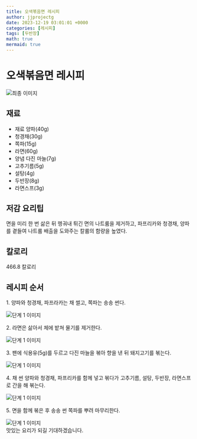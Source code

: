 ```yaml
---
title: 오색볶음면 레시피
author: jjprojectg
date: 2023-12-19 03:01:01 +0000
categories: [레시피]
tags: [두반장]
math: true
mermaid: true
---
```

<meta name="og:type" content="website"/>
<meta charset="UTF-8"/>
<div class="header">
  <h1>오색볶음면 레시피</h1>
</div>

<div class="container my-4">
  <div class="row">
    <div class="col-12 col-md-6">
      <div class="recipe-image">
        <img src="http://www.foodsafetykorea.go.kr/uploadimg/cook/10_00306_2.png" class="step-image" alt="최종 이미지"/>
      </div>
    </div>
    <div class="col-12 col-md-6">
      <div class="ingredients">
        <h2>재료</h2>
        <ul class="card">
          <li> 재료 양파(40g) </li>
          <li>  청경채(30g) </li>
          <li> 쪽파(15g) </li>
          <li>  라면(60g) </li>
          <li> 양념 다진 마늘(7g) </li>
          <li>  고추기름(5g) </li>
          <li>  설탕(4g) </li>
          <li>  두반장(8g) </li>
          <li>  라면스프(3g) </li>
</ul>
      </div>
    </div>
    <div class="col-12 col-md-6">
      <div class="ingredients">
        <h2>저감 요리팁</h2>
        <div class="card"> 
          <p>
            면을 미리 한 번 삶은 뒤 헹궈내 튀긴 면의 나트륨을 제거하고,
파프리카와 청경채, 양파를 곁들여 나트륨 배출을 도와주는 칼륨의 함량을 높였다.
          </p>
        </div>
      </div>
      <div class="ingredients">
        <h2>칼로리</h2>
        <div class="card"> 
          <p>
            466.8 칼로리
          </p>
        </div>
      </div>
    </div>
  </div>

  <h2 class="my-4">레시피 순서</h2>
  <div class="card recipe-card">
    <div class="card-body recipe-step">
      <p class="card-text step-description">1. 양파와 청경채, 파프라카는 채 썰고,
쪽파는 송송 썬다.</p>
      <img src="http://www.foodsafetykorea.go.kr/uploadimg/cook/20_00306_1.png" alt="단계 1 이미지" class="step-image"/>
    </div>
  </div>
  <div class="card recipe-card">
    <div class="card-body recipe-step">
      <p class="card-text step-description">2. 라면은 삶아서 체에 밭쳐 물기를
제거한다.</p>
      <img src="http://www.foodsafetykorea.go.kr/uploadimg/cook/20_00306_2.png" alt="단계 1 이미지" class="step-image"/>
    </div>
  </div>
  <div class="card recipe-card">
    <div class="card-body recipe-step">
      <p class="card-text step-description">3. 팬에 식용유(5g)를 두르고 다진
마늘을 볶아 향을 낸 뒤 돼지고기를
볶는다.</p>
      <img src="http://www.foodsafetykorea.go.kr/uploadimg/cook/20_00306_3.png" alt="단계 1 이미지" class="step-image"/>
    </div>
  </div>
  <div class="card recipe-card">
    <div class="card-body recipe-step">
      <p class="card-text step-description">4. 채 썬 양파와 청경채, 파프리카를
함께 넣고 볶다가 고추기름, 설탕,
두반장, 라면스프로 간을 해
볶는다.</p>
      <img src="http://www.foodsafetykorea.go.kr/uploadimg/cook/20_00306_4.png" alt="단계 1 이미지" class="step-image"/>
    </div>
  </div>
  <div class="card recipe-card">
    <div class="card-body recipe-step">
      <p class="card-text step-description">5. 면을 함께 볶은 후 송송 썬 쪽파를
뿌려 마무리한다.</p>
      <img src="http://www.foodsafetykorea.go.kr/uploadimg/cook/20_00306_5.png" alt="단계 1 이미지" class="step-image"/>
    </div>
  </div>

</div>
맛있는 요리가 되길 기대하겠습니다.
